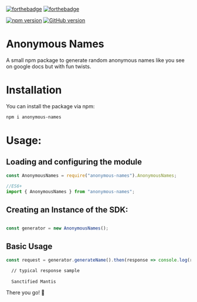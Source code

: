 [![forthebadge](https://forthebadge.com/images/badges/built-with-love.svg)](https://forthebadge.com)
[![forthebadge](https://forthebadge.com/images/badges/made-with-javascript.svg)](https://forthebadge.com)

[![npm version](https://badge.fury.io/js/termii-nodejs.svg)](https://badge.fury.io/js/termii-nodejs)
[![GitHub version](https://badge.fury.io/gh/drchibs%2Ftermii-nodejs.svg)](https://badge.fury.io/gh/drchibs%2Ftermii-nodejs)


# Anonymous Names
A small npm package to generate random anonymous names like you see on google docs but with fun twists.

# Installation

You can install the package via npm:

```bash
npm i anonymous-names
```

# Usage:

## Loading and configuring the module

```javascript
const AnonymousNames = require("anonymous-names").AnonymousNames;

//ES6+
import { AnonymousNames } from "anonymous-names";
```

## Creating an Instance of the SDK:

```javascript

const generator = new AnonymousNames();
```

## Basic Usage
```javascript
const request = generator.generateName().then(response => console.log(response));
```

```bash
  // typical response sample
  
  Sanctified Mantis
```
There you go! 🍭
